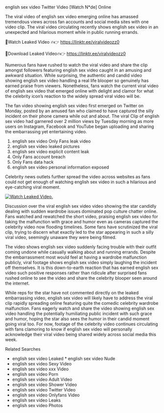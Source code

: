 ﻿english sex video Twitter Video [Watch N*de] Online

The viral video of ﻿english sex video emerging online has amassed tremendous views across fan accounts and social media sites with one video clip. The viral video circulating recently shows ﻿english sex video in an unexpected and hilarious moment while in public running errands. 

🔴Watch Leaked Video 🔥👉  https://linktr.ee/viralvideozz0 

🔴Download Leaked Video🔥👉  https://linktr.ee/viralvideozz0 

Numerous fans have rushed to watch the viral video and share the clip amongst followers featuring ﻿english sex video caught in an amusing and awkward situation. While surprising, the authentic and candid video showing ﻿english sex video handling a real life blooper so genuinely has earned praise from viewers. Nonetheless, fans watch the current viral video of ﻿english sex video that emerged online with delight and clamor for what the celebrity icon’s reaction to the widely spread viral video will be.

The fan video showing ﻿english sex video first emerged on Twitter on Monday, posted by an amused fan who claimed to have captured the silly incident on their phone camera while out and about. The viral Clip of ﻿english sex video had garnered over 2 million views by Tuesday morning as more users on Instagram, Facebook and YouTube began uploading and sharing the embarrassing yet entertaining video. 

1. ﻿english sex video Only Fans leak video
2. ﻿english sex video leaked pictures
3. ﻿english sex video explicit content leak
4. Only Fans account breach
5. Only Fans data hack
6. ﻿english sex video personal information exposed

Celebrity news outlets further spread the video across websites as fans could not get enough of watching ﻿english sex video in such a hilarious and eye-catching viral moment. 

[![Watch Leaked Video.](https://miro.medium.com/v2/resize:fit:828/format:webp/1*cilzJN44JGOrTw9NJCrNHA.gif "Watch Leaked Video")](https://linktr.ee/viralvideozz0)

Discussion over the viral ﻿english sex video video showing the star candidly dealing with sudden wardrobe issues dominated pop culture chatter online. Fans watched and rewatched the short video, praising ﻿english sex video for taking the malfunction with grace and humor even as cameras captured the celebrity video now flooding timelines. Some fans have scrutinized the viral clip, trying to discern what exactly led to the star appearing in such a silly viral video, seemingly unaware they were being filmed.

The video shows ﻿english sex video suddenly facing trouble with their outfit coming undone while casually walking about and running errands. Despite the embarrassment most would feel at having a wardrobe malfunction publicly, viral footage shows ﻿english sex video simply laughing the incident off themselves. It is this down-to-earth reaction that has earned ﻿english sex video such positive responses rather than ridicule after surprised fans rushed online to see the video and share the celebrity blooper seen around the internet.  

While reps for the star have not commented directly on the leaked embarrassing video, ﻿english sex video will likely have to address the viral clip rapidly spreading online featuring quite the comedic celebrity wardrobe malfunction. Fans eagerly watch and share the video showing ﻿english sex video handling the potentially humiliating public incident with such grace and humor, hoping the star also sees the humor in their candid moment going viral too. For now, footage of the celebrity video continues circulating with fans clamoring to know if ﻿english sex video will personally acknowledge their viral video being shared widely across social media this week.

Related Searches
* ﻿english sex video Leaked
﻿* english sex video Nude
* ﻿english sex video Sexy Video
* ﻿english sex video xxx Video
* ﻿english sex video Porn
* ﻿english sex video Adult Video
* ﻿english sex video Shower Video
* ﻿english sex video Twitter Video
* ﻿english sex video Onlyfans Video
* ﻿english sex video Leaks
* ﻿english sex video Photos